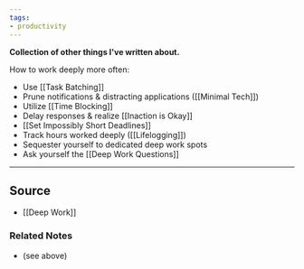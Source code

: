 ```yaml
---
tags:
- productivity
---
```

**Collection of other things I've written about.**

How to work deeply more often:

- Use [[Task Batching]]
- Prune notifications & distracting applications ([[Minimal Tech]])
- Utilize [[Time Blocking]]
- Delay responses & realize [[Inaction is Okay]]
- [[Set Impossibly Short Deadlines]]
- Track hours worked deeply ([[Lifelogging]])
- Sequester yourself to dedicated deep work spots
- Ask yourself the [[Deep Work Questions]]

---

## Source
- [[Deep Work]]

### Related Notes
- (see above)